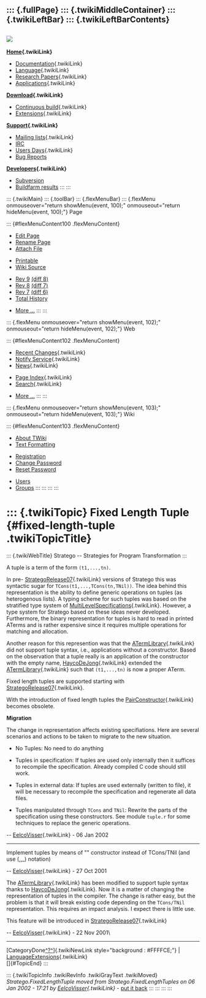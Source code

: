 ::: {.fullPage}
::: {.twikiMiddleContainer}
::: {.twikiLeftBar}
::: {.twikiLeftBarContents}
  ----------------------------------------------------------------------------------
  [![](../pub/Stratego/StrategoLogo/StrategoLogoTextlessWhite-100px.png)](WebHome)
  ----------------------------------------------------------------------------------

**[Home](WebHome){.twikiLink}**

-   [Documentation](StrategoDocumentation){.twikiLink}
-   [Language](StrategoLanguage){.twikiLink}
-   [Research Papers](StrategoPublications){.twikiLink}
-   [Applications](StrategoApplication){.twikiLink}

**[Download](StrategoDownload){.twikiLink}**

-   [Continuous build](ContinuousBuild){.twikiLink}
-   [Extensions](AdditionalPackageDownload){.twikiLink}

**[Support](StrategoSupport){.twikiLink}**

-   [Mailing lists](MailingList){.twikiLink}
-   [IRC](irc://irc.freenode.net/#stratego)
-   [Users Days](StrategoUsersDay){.twikiLink}
-   [Bug Reports](http://yellowgrass.org/project/StrategoXT)

**[Developers](StrategoDev){.twikiLink}**

-   [Subversion](https://svn.strategoxt.org/repos/StrategoXT/strategoxt/trunk)
-   [Buildfarm
    results](http://hydra.nixos.org/jobset/strategoxt/strategoxt-release/all)
:::
:::

::: {.twikiMain}
::: {.toolBar}
::: {.flexMenuBar}
::: {.flexMenu onmouseover="return showMenu(event, 100);" onmouseout="return hideMenu(event, 100);"}
Page

::: {#flexMenuContent100 .flexMenuContent}
-   [Edit
    Page](http://www.program-transformation.org/edit/Stratego/FixedLengthTuple?t=1536825582)
-   [Rename
    Page](http://www.program-transformation.org/rename/Stratego/FixedLengthTuple)
-   [Attach
    File](http://www.program-transformation.org/attach/Stratego/FixedLengthTuple)

<!-- -->

-   [Printable](http://www.program-transformation.org/view/Stratego/FixedLengthTuple?skin=print.pattern)
-   [Wiki
    Source](http://www.program-transformation.org/view/Stratego/FixedLengthTuple?skin=text&raw=on&contenttype=text/plain)

<!-- -->

-   [Rev
    9](http://www.program-transformation.org/view/Stratego/FixedLengthTuple?rev=1.9)
    [(diff 8)](http://www.program-transformation.org/rdiff/Stratego/FixedLengthTuple?rev1=1.9&rev2=1.8)
-   [Rev
    8](http://www.program-transformation.org/view/Stratego/FixedLengthTuple?rev=1.8)
    [(diff 7)](http://www.program-transformation.org/rdiff/Stratego/FixedLengthTuple?rev1=1.8&rev2=1.7)
-   [Rev
    7](http://www.program-transformation.org/view/Stratego/FixedLengthTuple?rev=1.7)
    [(diff 6)](http://www.program-transformation.org/rdiff/Stratego/FixedLengthTuple?rev1=1.7&rev2=1.6)
-   [Total
    History](http://www.program-transformation.org/rdiff/Stratego/FixedLengthTuple)

<!-- -->

-   [More
    \...](http://www.program-transformation.org/oops/Stratego/FixedLengthTuple?template=oopsmore&param1=1.9&param2=1.9)
:::
:::

::: {.flexMenu onmouseover="return showMenu(event, 102);" onmouseout="return hideMenu(event, 102);"}
Web

::: {#flexMenuContent102 .flexMenuContent}
-   [Recent Changes](WebChanges){.twikiLink}
-   [Notify Service](WebNotify){.twikiLink}
-   [News](WebNews){.twikiLink}

<!-- -->

-   [Page Index](WebIndex){.twikiLink}
-   [Search](WebSearch){.twikiLink}

<!-- -->

-   [More
    \...](http://www.program-transformation.org/oops/Stratego/FixedLengthTuple?template=oopsmore&param1=1.9&param2=1.9)
:::
:::

::: {.flexMenu onmouseover="return showMenu(event, 103);" onmouseout="return hideMenu(event, 103);"}
Wiki

::: {#flexMenuContent103 .flexMenuContent}
-   [About
    TWiki](http://www.program-transformation.org/view/TWiki/WebHome)
-   [Text
    Formatting](http://www.program-transformation.org/view/TWiki/TextFormattingRules)

<!-- -->

-   [Registration](http://www.program-transformation.org/view/TWiki/TWikiRegistration)
-   [Change
    Password](http://www.program-transformation.org/view/TWiki/ChangePassword)
-   [Reset
    Password](http://www.program-transformation.org/view/TWiki/ResetPassword)

<!-- -->

-   [Users](http://www.program-transformation.org/view/Main/TWikiUsers)
-   [Groups](http://www.program-transformation.org/view/Main/TWikiGroups)
:::
:::
:::
:::

::: {.twikiTopic}
Fixed Length Tuple {#fixed-length-tuple .twikiTopicTitle}
==================

::: {.twikiWebTitle}
Stratego \-- Strategies for Program Transformation
:::

A tuple is a term of the form `(t1,...,tn)`.

In pre- [StrategoRelease07](StrategoRelease07){.twikiLink} versions of
Stratego this was syntactic sugar for `TCons(t1,...,TCons(tn,TNil))`.
The idea behind this representation is the ability to define generic
operations on tuples (as heterogenous lists). A typing scheme for such
tuples was based on the stratified type system of
[MultiLevelSpecifications](../Transform/MultiLevelSpecifications){.twikiLink}.
However, a type system for Stratego based on these ideas never
developed. Furthermore, the binary representation for tuples is hard to
read in printed ATerms and is rather expensive since it requires
multiple operations for matching and allocation.

Another reason for this represention was that the
[ATermLibrary](../Tools/ATermLibrary){.twikiLink} did not support tuple
syntax, i.e., applications without a constructor. Based on the
observation that a tuple really is an application of the constructor
with the empty name, [HaycoDeJong](../Transform/HaycoDeJong){.twikiLink}
extended the [ATermLibrary](../Tools/ATermLibrary){.twikiLink} such that
`(t1,...,tn)` is now a proper ATerm.

Fixed length tuples are supported starting with
[StrategoRelease07](StrategoRelease07){.twikiLink}.

With the introduction of fixed length tuples the
[PairConstructor](PairConstructor){.twikiLink} becomes obsolete.

**Migration**

The change in representation affects existing specifiations. Here are
several scenarios and actions to be taken to migrate to the new
situation.

-   No Tuples: No need to do anything

<!-- -->

-   Tuples in specification: If tuples are used only internally then it
    suffices to recompile the specification. Already compiled C code
    should still work.

<!-- -->

-   Tuples in external data: If tuples are used externally (written to
    file), it will be necessary to recompile the specification and
    regenerate all data files.

<!-- -->

-   Tuples manipulated through `TCons` and `TNil`: Rewrite the parts of
    the specification using these constructors. See module `tuple.r` for
    some techniques to replace the generic operations.

\-- [EelcoVisser](../Main/EelcoVisser){.twikiLink} - 06 Jan 2002

------------------------------------------------------------------------

Implement tuples by means of \"\" constructor instead of TCons/TNil (and
use (,,\_) notation)

\-- [EelcoVisser](EelcoVisser){.twikiLink} - 27 Oct 2001

The [ATermLibrary](../Tools/ATermLibrary){.twikiLink} has been modified
to support tuple syntax thanks to
[HaycoDeJong](../Transform/HaycoDeJong){.twikiLink}. Now it is a matter
of changing the representation of tuples in the compiler. The change is
rather easy, but the problem is that it will break existing code
depending on the `TCons/TNil` representation. This requires an impact
analysis. I expect there is little use.

This feature will be introduced in
[StrategoRelease07](StrategoRelease07){.twikiLink}

\-- [EelcoVisser](../Main/EelcoVisser){.twikiLink} - 22 Nov 2001\

------------------------------------------------------------------------

[CategoryDone[^?^](http://www.program-transformation.org/edit/Stratego/CategoryDone?topicparent=Stratego.FixedLengthTuple)]{.twikiNewLink
style="background : #FFFFCE;"} \|
[LanguageExtensions](LanguageExtensions){.twikiLink}\
[]{#TopicEnd}
:::

::: {.twikiTopicInfo .twikiRevInfo .twikiGrayText .twikiMoved}
*Stratego.FixedLengthTuple moved from Stratego.FixedLengthTuples on 06
Jan 2002 - 17:21 by [EelcoVisser](../Main/EelcoVisser){.twikiLink}* -
[put it
back](http://www.program-transformation.org/rename/Stratego/FixedLengthTuple?newweb=Stratego&newtopic=FixedLengthTuples&confirm=on "Click to move topic back to previous location, with option to change references.")
:::
:::
:::
:::
